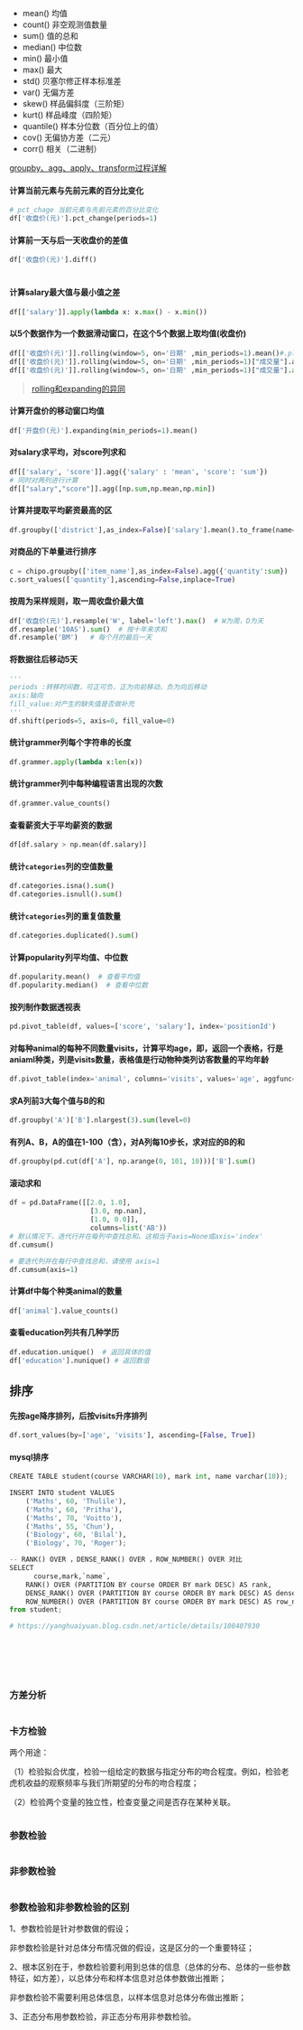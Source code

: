 - mean() 均值
- count() 非空观测值数量
- sum() 值的总和
- median() 中位数
- min() 最小值
- max() 最大
- std() 贝塞尔修正样本标准差
- var() 无偏方差
- skew() 样品偏斜度（三阶矩）
- kurt() 样品峰度（四阶矩）
- quantile() 样本分位数（百分位上的值）
- cov() 无偏协方差（二元）
- corr() 相关（二进制）

[groupby、agg、apply、transform过程详解](https://zhuanlan.zhihu.com/p/101284491)



#### 计算当前元素与先前元素的百分比变化
```python
# pct_chage 当前元素与先前元素的百分比变化
df['收盘价(元)'].pct_change(periods=1)
```

#### 计算前一天与后一天收盘价的差值
```python
df['收盘价(元)'].diff()
```

#### 

```python

```


#### 计算salary最大值与最小值之差

```python
df[['salary']].apply(lambda x: x.max() - x.min())
```

#### 以5个数据作为一个数据滑动窗口，在这个5个数据上取均值(收盘价)
```python
df[['收盘价(元)']].rolling(window=5, on='日期' ,min_periods=1).mean()#.plot()
df[['收盘价(元)']].rolling(window=5, on='日期' ,min_periods=1)["成交量"].agg({"amt_sum": np.sum, "amt_mean": np.mean})
df[['收盘价(元)']].rolling(window=5, on='日期' ,min_periods=1)["成交量"].apply(lambda x: sum(x)/100, raw=False)
```
> [rolling和expanding的异同](https://www.jianshu.com/p/b8c795345e93?from=timeline) 

#### 计算开盘价的移动窗口均值

```python
df['开盘价(元)'].expanding(min_periods=1).mean()
```

#### 对salary求平均，对score列求和

```python
df[['salary', 'score']].agg({'salary' : 'mean', 'score': 'sum'})
# 同时对两列进行计算
df[["salary","score"]].agg([np.sum,np.mean,np.min])
```

#### 计算并提取平均薪资最高的区
```python
df.groupby(['district'],as_index=False)['salary'].mean().to_frame(name='平均薪资').sort_values(by='平均薪资', ascending=False)[:10]
```

#### 对商品的下单量进行排序

```python
c = chipo.groupby(['item_name'],as_index=False).agg({'quantity':sum})
c.sort_values(['quantity'],ascending=False,inplace=True)
```

#### 



#### 按周为采样规则，取一周收盘价最大值

```python
df['收盘价(元)'].resample('W', label='left').max()  # W为周，D为天
df.resample('10AS').sum()  # 按十年来求和
df.resample('BM')   # 每个月的最后一天
```


#### 将数据往后移动5天
```python
'''
periods :转移时间数，可正可负，正为向前移动，负为向后移动
axis:轴向
fill_value:对产生的缺失值是否做补充
'''
df.shift(periods=5, axis=0, fill_value=0)
```

#### 统计grammer列每个字符串的长度
```python
df.grammer.apply(lambda x:len(x))
```

#### 统计grammer列中每种编程语言出现的次数
```python
df.grammer.value_counts()
```

#### 查看薪资大于平均薪资的数据
```python
df[df.salary > np.mean(df.salary)]
```


#### 统计`categories`列的空值数量
```python
df.categories.isna().sum()
df.categories.isnull().sum()
```

#### 统计`categories`列的重复值数量
```python
df.categories.duplicated().sum()
```

#### 计算popularity列平均值、中位数
```python
df.popularity.mean()  # 查看平均值
df.popularity.median()  # 查看中位数
```

#### 按列制作数据透视表
```python
pd.pivot_table(df, values=['score', 'salary'], index='positionId')
```

#### 对每种animal的每种不同数量visits，计算平均age，即，返回一个表格，行是aniaml种类，列是visits数量，表格值是行动物种类列访客数量的平均年龄
```python
df.pivot_table(index='animal', columns='visits', values='age', aggfunc='mean')
```


#### 求A列前3大每个值与B的和
```python
df.groupby('A')['B'].nlargest(3).sum(level=0)
```


#### 有列A、B，A的值在1-100（含），对A列每10步长，求对应的B的和
```python
df.groupby(pd.cut(df['A'], np.arange(0, 101, 10)))['B'].sum()
```

#### 滚动求和

```python
df = pd.DataFrame([[2.0, 1.0],
                    [3.0, np.nan],
                    [1.0, 0.0]],
                    columns=list('AB'))
# 默认情况下，迭代行并在每列中查找总和。这相当于axis=None或axis='index'
df.cumsum()

# 要迭代列并在每行中查找总和，请使用 axis=1
df.cumsum(axis=1)
```

#### 计算df中每个种类animal的数量
```python
df['animal'].value_counts()
```

#### 查看education列共有几种学历

```python
df.education.unique()  # 返回具体的值
df['education'].nunique() # 返回数值
```





## 排序

#### 先按age降序排列，后按visits升序排列

```python
df.sort_values(by=['age', 'visits'], ascending=[False, True])
```



#### mysql排序

```python
CREATE TABLE student(course VARCHAR(10), mark int, name varchar(10));

INSERT INTO student VALUES
    ('Maths', 60, 'Thulile'),
    ('Maths', 60, 'Pritha'),
    ('Maths', 70, 'Voitto'),
    ('Maths', 55, 'Chun'),
    ('Biology', 60, 'Bilal'),
    ('Biology', 70, 'Roger');

-- RANK() OVER ，DENSE_RANK() OVER ，ROW_NUMBER() OVER 对比
SELECT
	  course,mark,`name`,
    RANK() OVER (PARTITION BY course ORDER BY mark DESC) AS rank,
    DENSE_RANK() OVER (PARTITION BY course ORDER BY mark DESC) AS dense_rank,
    ROW_NUMBER() OVER (PARTITION BY course ORDER BY mark DESC) AS row_num
from student;

# https://yanghuaiyuan.blog.csdn.net/article/details/108407930
```
#### 

```python

```
#### 

```python

```

#### 

```python

```

#### 

```python

```
### 方差分析
```python

```

### 卡方检验
两个用途：

（1）检验拟合优度，检验一组给定的数据与指定分布的吻合程度。例如，检验老虎机收益的观察频率与我们所期望的分布的吻合程度；

（2）检验两个变量的独立性，检查变量之间是否存在某种关联。
```python

```

### 参数检验
```python

```

### 非参数检验
```python

```

### 参数检验和非参数检验的区别
1、参数检验是针对参数做的假设；

非参数检验是针对总体分布情况做的假设，这是区分的一个重要特征；

2、根本区别在于，参数检验要利用到总体的信息（总体的分布、总体的一些参数特征，如方差），以总体分布和样本信息对总体参数做出推断；

非参数检验不需要利用总体信息，以样本信息对总体分布做出推断；

3、正态分布用参数检验，非正态分布用非参数检验。






